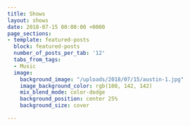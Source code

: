 ```yaml
---
title: Shows
layout: shows
date: 2018-07-15 00:00:00 +0000
page_sections:
- template: featured-posts
  block: featured-posts
  number_of_posts_per_tab: '12'
  tabs_from_tags:
  - Music
  image:
    background_image: "/uploads/2018/07/15/austin-1.jpg"
    image_background_color: rgb(108, 142, 142)
    mix_blend_mode: color-dodge
    background_position: center 25%
    background_size: cover

---
```





